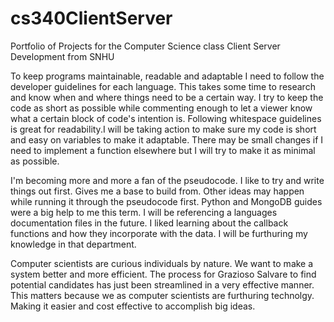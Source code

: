 # cs340ClientServer
Portfolio of Projects for the Computer Science class Client Server Development from SNHU

To keep programs maintainable, readable and adaptable I need to follow the developer guidelines for each language. This takes some time to research and know when and where things need to be a certain way. I try to keep the code as short as possible while commenting enough to let a viewer know what a certain block of code's intention is. Following whitespace guidelines is great for readability.I will be taking action to make sure my code is short and easy on variables to make it adaptable. There may be small changes if I need to implement a function elsewhere but I will try to make it as minimal as possible.

I'm becoming more and more a fan of the pseudocode. I like to try and write things out first. Gives me a base to build from. Other ideas may happen while running it through the pseudocode first. Python and MongoDB guides were a big help to me this term. I will be referencing a languages documentation files in the future. I liked learning about the callback functions and how they incorporate with the data. I will be furthuring my knowledge in that department.

Computer scientists are curious individuals by nature. We want to make a system better and more efficient. The process for Grazioso Salvare to find potential candidates has just been streamlined in a very effective manner. This matters because we as computer scientists are furthuring technolgy. Making it easier and cost effective to accomplish big ideas.
